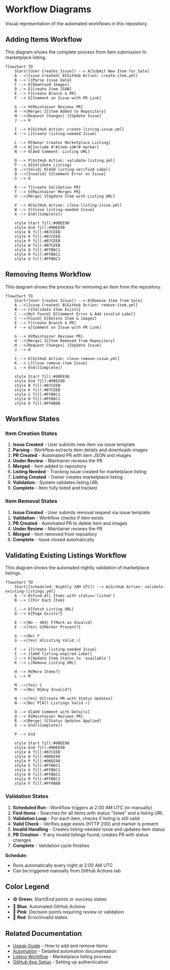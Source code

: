 # Workflow Diagrams

Visual representation of the automated workflows in this repository.

## Adding Items Workflow

This diagram shows the complete process from item submission to marketplace listing.

```mermaid
flowchart TD
    Start([User Creates Issue]) --> A[Submit New Item for Sale]
    A -->|Issue Created| B[GitHub Action: create-item.yml]
    B --> C{Parse Issue Data}
    C --> D[Download Images]
    D --> E[Create Item JSON]
    E --> F[Create Branch & PR]
    F --> G[Comment on Issue with PR Link]

    G --> H{Maintainer Reviews PR}
    H -->|Merge| I[Item Added to Repository]
    H -->|Request Changes| J[Update Issue]
    J --> H

    I --> K[GitHub Action: create-listing-issue.yml]
    K --> L[Create listing-needed Issue]

    L --> M[Owner Creates Marketplace Listing]
    M --> N[Include #!#item-id#!# marker]
    N --> O[Add Comment: Listing URL]

    O --> P[GitHub Action: validate-listing.yml]
    P --> Q{Validate Listing}
    Q -->|Valid| R[Add listing-verified Label]
    Q -->|Invalid| S[Comment Error on Issue]
    S --> O

    R --> T[Create Validation PR]
    T --> U{Maintainer Merges PR}
    U -->|Merge| V[Update Item with Listing URL]

    V --> W[GitHub Action: close-listing-issue.yml]
    W --> X[Close listing-needed Issue]
    X --> End([Complete])

    style Start fill:#90EE90
    style End fill:#90EE90
    style B fill:#87CEEB
    style K fill:#87CEEB
    style P fill:#87CEEB
    style W fill:#87CEEB
    style Q fill:#FFB6C1
    style H fill:#FFB6C1
    style U fill:#FFB6C1
```

## Removing Items Workflow

This diagram shows the process for removing an item from the repository.

```mermaid
flowchart TD
    Start([User Creates Issue]) --> A[Remove Item from Sale]
    A -->|Issue Created| B[GitHub Action: remove-item.yml]
    B --> C{Validate Item Exists}
    C -->|Not Found| D[Comment Error & Add invalid Label]
    C -->|Found| E[Delete Item & Images]
    E --> F[Create Branch & PR]
    F --> G[Comment on Issue with PR Link]

    G --> H{Maintainer Reviews PR}
    H -->|Merge| I[Item Removed from Repository]
    H -->|Request Changes| J[Update Issue]
    J --> H

    I --> K[GitHub Action: close-remove-issue.yml]
    K --> L[Close remove-item Issue]
    L --> End([Complete])

    style Start fill:#90EE90
    style End fill:#90EE90
    style B fill:#87CEEB
    style K fill:#87CEEB
    style C fill:#FFB6C1
    style H fill:#FFB6C1
    style D fill:#FF6B6B
```

## Workflow States

### Item Creation States

1. **Issue Created** - User submits new item via issue template
2. **Parsing** - Workflow extracts item details and downloads images
3. **PR Created** - Automated PR with item JSON and images
4. **Under Review** - Maintainer reviews the PR
5. **Merged** - Item added to repository
6. **Listing Needed** - Tracking issue created for marketplace listing
7. **Listing Created** - Owner creates marketplace listing
8. **Validation** - System validates listing URL
9. **Complete** - Item fully listed and tracked

### Item Removal States

1. **Issue Created** - User submits removal request via issue template
2. **Validation** - Workflow checks if item exists
3. **PR Created** - Automated PR to delete item and images
4. **Under Review** - Maintainer reviews the PR
5. **Merged** - Item removed from repository
6. **Complete** - Issue closed automatically

## Validating Existing Listings Workflow

This diagram shows the automated nightly validation of marketplace listings.

```mermaid
flowchart TD
    Start([Scheduled: Nightly 2AM UTC]) --> A[GitHub Action: validate-existing-listings.yml]
    A --> B[Find All Items with status='listed']
    B --> C{For Each Item}

    C --> D[Fetch Listing URL]
    D --> E{Page Exists?}

    E -->|No - 404| F[Mark as Invalid]
    E -->|Yes| G{Marker Present?}

    G -->|No| F
    G -->|Yes| H[Listing Valid ✓]

    F --> I[Create listing-needed Issue]
    I --> J[Add listing-expired Label]
    J --> K[Update Item Status to 'available']
    K --> L[Remove Listing URL]

    H --> M{More Items?}
    L --> M

    M -->|Yes| C
    M -->|No| N{Any Invalid?}

    N -->|Yes| O[Create PR with Status Updates]
    N -->|No| P[All Listings Valid ✓]

    O --> Q[Add Comment with Details]
    Q --> R{Maintainer Reviews PR}
    R -->|Merge| S[Status Updates Applied]
    S --> End([Complete])

    P --> End

    style Start fill:#90EE90
    style End fill:#90EE90
    style A fill:#87CEEB
    style H fill:#90EE90
    style P fill:#90EE90
    style E fill:#FFB6C1
    style G fill:#FFB6C1
    style N fill:#FFB6C1
    style R fill:#FFB6C1
    style F fill:#FF6B6B
```

### Validation States

1. **Scheduled Run** - Workflow triggers at 2:00 AM UTC (or manually)
2. **Find Items** - Searches for all items with status "listed" and a listing URL
3. **Validation Loop** - For each item, checks if listing is still valid
4. **Valid Check** - Verifies page exists (HTTP 200) and marker is present
5. **Invalid Handling** - Creates listing-needed issue and updates item status
6. **PR Creation** - If any invalid listings found, creates PR with status changes
7. **Complete** - Validation cycle finishes

**Schedule:**
- Runs automatically every night at 2:00 AM UTC
- Can be triggered manually from GitHub Actions tab

## Color Legend

- 🟢 **Green**: Start/End points or success states
- 🔵 **Blue**: Automated GitHub Actions
- 🌸 **Pink**: Decision points requiring review or validation
- 🔴 **Red**: Error/invalid states

## Related Documentation

- [Usage Guide](usage.md) - How to add and remove items
- [Automation](automation.md) - Detailed automation documentation
- [Listing Workflow](listing-workflow.md) - Marketplace listing process
- [GitHub App Setup](github-app-setup.md) - Setting up authentication
